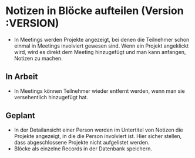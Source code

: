 # Notizen in Blöcke aufteilen (Version :VERSION)

- In Meetings werden Projekte angezeigt, bei denen die Teilnehmer schon einmal in Meetings involviert gewesen sind. Wenn ein Projekt angeklickt wird, wird es direkt dem Meeting hinzugefügt und man kann anfangen, Notizen zu machen.

## In Arbeit

- In Meetings können Teilnehmer wieder entfernt werden, wenn man sie versehentlich hinzugefügt hat.

## Geplant

- In der Detailansicht einer Person werden im Untertitel von Notizen die Projekte angezeigt, in die die Person involviert ist. Hier sicher stellen, dass abgeschlossene Projekte nicht aufgelistet werden.
- Blöcke als einzelne Records in der Datenbank speichern.

